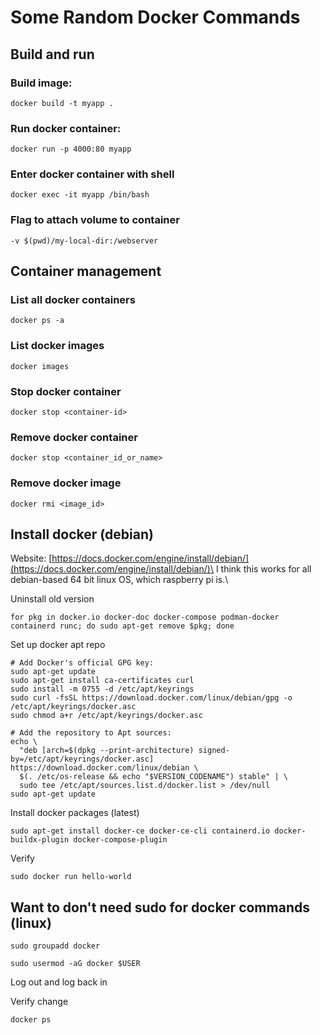 # Some Random Docker Commands

## Build and run

### Build image:
```
docker build -t myapp .
```

### Run docker container:
```
docker run -p 4000:80 myapp
```

### Enter docker container with shell
```
docker exec -it myapp /bin/bash
```

### Flag to attach volume to container
```
-v $(pwd)/my-local-dir:/webserver
```

## Container management

### List all docker containers
```
docker ps -a
```

### List docker images
```
docker images
```

### Stop docker container
```
docker stop <container-id>
```

### Remove docker container
```
docker stop <container_id_or_name>
```

### Remove docker image
```
docker rmi <image_id>
```

## Install docker (debian)

Website: [https://docs.docker.com/engine/install/debian/](https://docs.docker.com/engine/install/debian/)\
I think this works for all debian-based 64 bit linux OS, which raspberry pi is.\

Uninstall old version
```
for pkg in docker.io docker-doc docker-compose podman-docker containerd runc; do sudo apt-get remove $pkg; done
```

Set up docker apt repo
```
# Add Docker's official GPG key:
sudo apt-get update
sudo apt-get install ca-certificates curl
sudo install -m 0755 -d /etc/apt/keyrings
sudo curl -fsSL https://download.docker.com/linux/debian/gpg -o /etc/apt/keyrings/docker.asc
sudo chmod a+r /etc/apt/keyrings/docker.asc

# Add the repository to Apt sources:
echo \
  "deb [arch=$(dpkg --print-architecture) signed-by=/etc/apt/keyrings/docker.asc] https://download.docker.com/linux/debian \
  $(. /etc/os-release && echo "$VERSION_CODENAME") stable" | \
  sudo tee /etc/apt/sources.list.d/docker.list > /dev/null
sudo apt-get update
```

Install docker packages (latest)
```
sudo apt-get install docker-ce docker-ce-cli containerd.io docker-buildx-plugin docker-compose-plugin
```

Verify
```
sudo docker run hello-world
```

## Want to don't need sudo for docker commands (linux)
```
sudo groupadd docker
```
```
sudo usermod -aG docker $USER
```
Log out and log back in

Verify change
```
docker ps
```